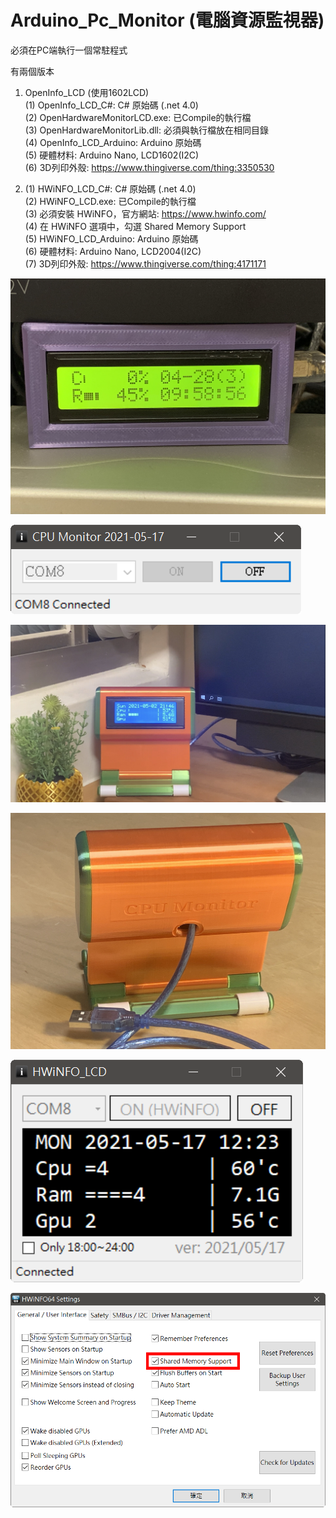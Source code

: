 # Arduino_Pc_Monitor (電腦資源監視器)

必須在PC端執行一個常駐程式

有兩個版本
1. OpenInfo_LCD (使用1602LCD)  
   (1) OpenInfo_LCD_C#: C# 原始碼 (.net 4.0)  
   (2) OpenHardwareMonitorLCD.exe: 已Compile的執行檔  
   (3) OpenHardwareMonitorLib.dll: 必須與執行檔放在相同目錄  
   (4) OpenInfo_LCD_Arduino: Arduino 原始碼  
   (5) 硬體材料: Arduino Nano, LCD1602(I2C)  
   (6) 3D列印外殼: https://www.thingiverse.com/thing:3350530  
  
2. (1) HWiNFO_LCD_C#: C# 原始碼 (.net 4.0)  
   (2) HWiNFO_LCD.exe: 已Compile的執行檔  
   (3) 必須安裝 HWiNFO，官方網站: https://www.hwinfo.com/  
   (4) 在 HWiNFO 選項中，勾選 Shared Memory Support  
   (5) HWiNFO_LCD_Arduino: Arduino 原始碼  
   (6) 硬體材料: Arduino Nano, LCD2004(I2C)  
   (7) 3D列印外殼: https://www.thingiverse.com/thing:4171171  

![image](https://github.com/Chihhao/Arduino_Pc_Monitor/blob/master/image/IMG_2808.jpg)
  
![image](https://github.com/Chihhao/Arduino_Pc_Monitor/blob/master/image/3.png)
  
![image](https://github.com/Chihhao/Arduino_Pc_Monitor/blob/master/image/IMG_2825.jpg)
  
![image](https://github.com/Chihhao/Arduino_Pc_Monitor/blob/master/image/IMG_2819.jpg)
  
![image](https://github.com/Chihhao/Arduino_Pc_Monitor/blob/master/image/HWiNFO_LCD_C%23.png)
  
![image](https://github.com/Chihhao/Arduino_Pc_Monitor/blob/master/image/HWiNFO64%20Settings.png)
  
